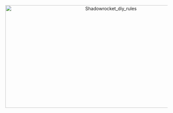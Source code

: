 <p align="center">
  <img src="https://socialify.git.ci/YanbingJiang/Shadowrocket_diy_rules/image?font=KoHo&language=1&name=1&owner=1&pattern=Floating%20Cogs&theme=Auto" alt="Shadowrocket_diy_rules" width="640" height="320" />
</p>
